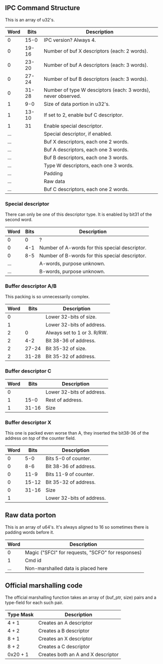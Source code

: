 ## IPC Command Structure

This is an array of
u32's.

| Word | Bits  | Description                                                  |
| ---- | ----- | ------------------------------------------------------------ |
| 0    | 15-0  | IPC version? Always 4.                                       |
| 0    | 19-16 | Number of buf X descriptors (each: 2 words).                 |
| 0    | 23-20 | Number of buf A descriptors (each: 3 words).                 |
| 0    | 27-24 | Number of buf B descriptors (each: 3 words).                 |
| 0    | 31-28 | Number of type W desciptors (each: 3 words), never observed. |
| 1    | 9-0   | Size of data portion in u32's.                               |
| 1    | 13-10 | If set to 2, enable buf C descriptor.                        |
| 1    | 31    | Enable special descriptor.                                   |
| ...  |       | Special descriptor, if enabled.                              |
| ...  |       | Buf X descriptors, each one 2 words.                         |
| ...  |       | Buf A descriptors, each one 3 words.                         |
| ...  |       | Buf B descriptors, each one 3 words.                         |
| ...  |       | Type W descriptors, each one 3 words.                        |
| ...  |       | Padding                                                      |
| ...  |       | Raw data                                                     |
| ...  |       | Buf C descriptors, each one 2 words.                         |

### Special descriptor

There can only be one of this descriptor type. It is enabled by bit31 of
the second word.

| Word | Bits | Description                                    |
| ---- | ---- | ---------------------------------------------- |
| 0    | 0    | ?                                              |
| 0    | 4-1  | Number of A-words for this special descriptor. |
| 0    | 8-5  | Number of B-words for this special descriptor. |
| ...  |      | A-words, purpose unknown.                      |
| ...  |      | B-words, purpose unknown.                      |

### Buffer descriptor A/B

This packing is so unnecessarily complex.

| Word | Bits  | Description                 |
| ---- | ----- | --------------------------- |
| 0    |       | Lower 32-bits of size.      |
| 1    |       | Lower 32-bits of address.   |
| 2    | 0     | Always set to 1 or 3. R/RW. |
| 2    | 4-2   | Bit 38-36 of address.       |
| 2    | 27-24 | Bit 35-32 of size.          |
| 2    | 31-28 | Bit 35-32 of address.       |

### Buffer descriptor C

| Word | Bits  | Description               |
| ---- | ----- | ------------------------- |
| 0    |       | Lower 32-bits of address. |
| 1    | 15-0  | Rest of address.          |
| 1    | 31-16 | Size                      |

### Buffer descriptor X

This one is packed even worse than A, they inserted the bit38-36 of the
address *on top* of the counter field.

| Word | Bits  | Description               |
| ---- | ----- | ------------------------- |
| 0    | 5-0   | Bits 5-0 of counter.      |
| 0    | 8-6   | Bit 38-36 of address.     |
| 0    | 11-9  | Bits 11-9 of counter.     |
| 0    | 15-12 | Bit 35-32 of address.     |
| 0    | 31-16 | Size                      |
| 1    |       | Lower 32-bits of address. |

## Raw data porton

This is an array of u64's. It's always aligned to 16 so sometimes there
is padding words before it.

| Word | Description                                       |
| ---- | ------------------------------------------------- |
| 0    | Magic ("SFCI" for requests, "SCFO" for responses) |
| 1    | Cmd id                                            |
| ...  | Non-marshalled data is placed here                |

## Official marshalling code

The official marshalling function takes an array of (buf\_ptr, size)
pairs and a type-field for each such pair.

| Type Mask | Description                        |
| --------- | ---------------------------------- |
| 4 + 1     | Creates an A descriptor            |
| 4 + 2     | Creates a B descriptor             |
| 8 + 1     | Creates an X descriptor            |
| 8 + 2     | Creates a C descriptor             |
| 0x20 + 1  | Creates both an A and X descriptor |
